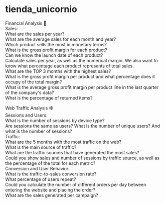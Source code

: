 # tienda_unicornio

Financial Analysis 💸  
Sales:  
What are the sales per year?  
What are the average sales for each month and year?  
Which product sells the most in monetary terms?  
What is the gross profit margin for each product?  
Can we know the launch date of each product?  
Calculate sales per year, as well as the numerical margin. We also want to know what percentage each product represents of total sales.  
What are the TOP 3 months with the highest sales?  
What is the gross profit margin per product and what percentage does it occupy of the total margin?  
What is the average gross profit margin per product line in the last quarter of the company's data?  
What is the percentage of returned items?  


Web Traffic Analysis 🕸️  
Sessions and Users:  
What is the number of sessions by device type?  
Are sessions the same as users? What is the number of unique users?  And what is the number of sessions?  
Traffic:  
What are the 5 months with the most traffic on the web?  
What is the main source of traffic?  
What are the traffic sources that have generated the most sales?  
Could you show sales and number of sessions by traffic source, as well as the percentage of the total for each metric?  
Conversion and User Behavior:  
What is the traffic-to-sales conversion rate?  
What percentage of users repeat?  
Could you calculate the number of different orders per day between entering the website and placing the order?  
What are the sales generated per campaign?  
